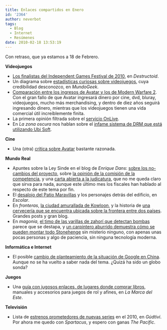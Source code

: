 ```yaml
---
title: Enlaces compartidos en Enero
id: '2364'
author: neverbot
tags:
  - Blog
  - Internet
  - Resúmenes
date: 2010-02-18 13:53:19
---
```


Con retraso, que ya estamos a 18 de Febrero.

**Videojuegos**

*   [Los finalistas del Independent Games Festival de 2010](http://www.destructoid.com/the-2010-igf-finalists-are-looking-mighty-fine-159493.phtml), en _Destructoid_.
*   Un diagrama sobre [estadísticas curiosas sobre videojuegos](http://mundogeek.net/archivos/2010/01/18/las-estadisticas-de-los-videojuegos/), cuya credibilidad desconozco, en _MundoGeek_.
*   [Comparación entre los ingresos de Avatar y los de Modern Warfare 2](http://www.bme.eu.com/news/avatar-vs-modern-warfare-2/). Con el gran fallo de que Avatar ingresará dinero por cine, dvd, bluray, videojuegos, mucho más merchandising, y dentro de diez años seguirá ingresando dinero, mientras que los videojuegos tienen una vida comercial útil increíblemente finita.
*   La primera opinión filtrada sobre el [servicio OnLive](http://www.destructoid.com/onlive-gets-demoed-feels-laggy-161194.phtml).
*   En _La zona oscura_ nos hablan sobre el [infame sistema de DRM que está utilizando Ubi Soft](http://www.lazonaoscura.com/drupal/?q=node/15561).

**Cine**

*   Una (otra) [crítica sobre Avatar](http://torredelprofeta.blogspot.com/2010/01/mis-ideas-sobre-avatar.html) bastante razonada.

**Mundo Real**

*   Apuntes sobre la Ley Sinde en el blog de _Enrique Dans_: [sobre los no-cambios del proyecto](http://), sobre [la opinión de la comisión de la competencia](http://www.enriquedans.com/2010/01/entidades-de-gestion-se-acaba-el-juego.html), y una [carta abierta a la judicatura](http://www.enriquedans.com/2010/01/carta-abierta-a-la-judicatura.html), que no me queda claro que sirva para nada, aunque este último mes los fiscales han hablado al respecto de este tema por fin.
*   El [desalojo del Patio Maravillas](http://www.escolar.net/MT/archives/2010/01/quien-es-el-dueno-del-patio-maravillas.html) y los personajes detrás del edificio, en _Escolar_.
*   En _fronteras_, [la ciudad amurallada de Kowloon](http://fronterasblog.wordpress.com/2009/02/26/kowloon-el-enclave-amurallado/), y la historia de [una cervecería que se encuentra ubicada sobre la frontera entre dos países](http://fronterasblog.wordpress.com/2010/01/18/una-cerveceria-en-dos-paises/). Grandes posts y gran blog.
*   En _magonia_, [el timo de las varillas de zahorí que detectan bombas](http://blogs.elcorreo.com/magonia/2010/1/22/investigado-fraude-fabricante-britanico-las-varillas) parece que se destapa, y [un carpintero aburrido demuestra cómo se pueden montar todo Stonehenge](http://blogs.elcorreo.com/magonia/2010/1/24/un-carpintero-demuestra-como-pudieron-moverse-grandes) sin misterio ninguno, con apenas unas pocas personas y algo de paciencia, sin ninguna tecnología moderna.

**Informática e Internet**

*   El posible [cambio de planteamiento de la situación de Google en China](http://www.enriquedans.com/2010/01/google-y-china-replanteando-la-situacion.html). Aunque no se ha vuelto a saber nada del tema. ¿Quizá ha sido un globo sonda?

**Juegos**

*   Una [guía con jugosos enlaces, de lugares donde comprar libros](http://www.lamarcadeleste.com/2010/01/pequena-guia-del-comprador-compulsivo.html), manuales y accesorios para juegos de rol y afines, en _La Marca del Este_.

**Televisión**

*   Lista de [estrenos prometedores de nuevas series](http://gudtivi.blogspot.com/2010/01/estrenos-2010.html) en el 2010, en _Gúdtivi_. Por ahora me quedo con _Spartacus_, y espero con ganas _The Pacific_.